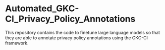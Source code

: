 # Automated_GKC-CI_Privacy_Policy_Annotations
This repository contains the code to finetune large language models so that they are able to annotate privacy policy annotations using the GKC-CI framework.
